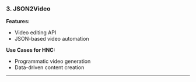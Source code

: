 ### 3. **JSON2Video**

**Features:**
- Video editing API
- JSON-based video automation

**Use Cases for HNC:**
- Programmatic video generation
- Data-driven content creation

---
